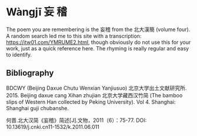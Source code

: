 # Wàngjī 妄 稽

The poem you are remembering is the 妄稽 from the 北大漢簡 (volume four). A random search led me to this site with a transcription: https://itw01.com/YMRUME2.html, though obviously do not use this for your work, just as a quick reference here. The rhyming is really regular and easy to identify.

## Bibliography

BDCWY (Beijing Daxue Chutu Wenxian Yanjiusuo) 北京大学出土文献研究所. 2015. Beijing daxue cang Xihan zhujian 北京大学藏西汉竹简 (The bamboo slips of Western Han collected by Peking University). Vol 4. Shanghai: Shanghai guji chubanshe.

何晋.北大汉简《妄稽》简述[J].文物，2011（6）：75-77. DOI: 10.13619/j.cnki.cn11-1532/k.2011.06.011
